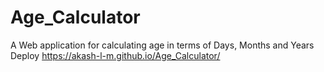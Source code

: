 # Age_Calculator
A Web application for calculating age in terms of Days, Months and Years
Deploy https://akash-l-m.github.io/Age_Calculator/
